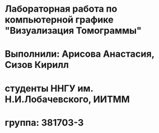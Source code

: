 # Лабораторная работа по компьютерной графике "Визуализация Томограммы"
# Выполнили: Арисова Анастасия, Сизов Кирилл
# студенты ННГУ им. Н.И.Лобачевского, ИИТММ
# группа: 381703-3
